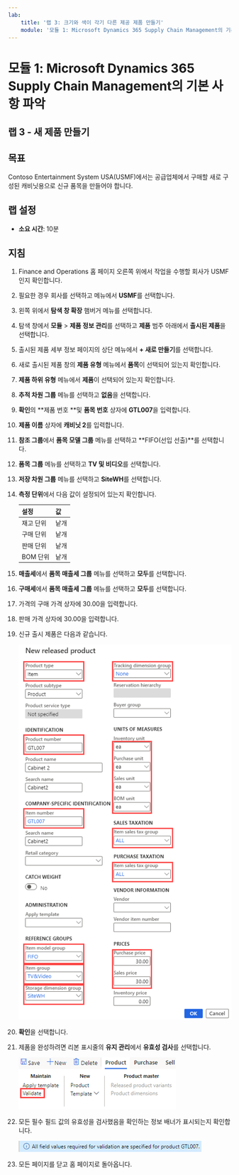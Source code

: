 ```yaml
---
lab:
    title: '랩 3: 크기와 색이 각기 다른 제공 제품 만들기'
    module: '모듈 1: Microsoft Dynamics 365 Supply Chain Management의 기본 사항 파악'
---
```


# 모듈 1: Microsoft Dynamics 365 Supply Chain Management의 기본 사항 파악

## 랩 3 - 새 제품 만들기

## 목표

Contoso Entertainment System USA(USMF)에서는 공급업체에서 구매할 새로 구성된 캐비닛용으로 신규 품목을 만들어야 합니다.

## 랩 설정

   - **소요 시간**: 10분

## 지침

1. Finance and Operations 홈 페이지 오른쪽 위에서 작업을 수행할 회사가 USMF인지 확인합니다.

1. 필요한 경우 회사를 선택하고 메뉴에서 **USMF**를 선택합니다.

1. 왼쪽 위에서 **탐색 창 확장** 햄버거 메뉴를 선택합니다.

1. 탐색 창에서 **모듈** > **제품 정보 관리**를 선택하고 **제품** 범주 아래에서 **출시된 제품**을 선택합니다.

1. 출시된 제품 세부 정보 페이지의 상단 메뉴에서 **+ 새로 만들기**를 선택합니다.

1. 새로 출시된 제품 창의 **제품 유형** 메뉴에서 **품목**이 선택되어 있는지 확인합니다.

1. **제품 하위 유형** 메뉴에서 **제품**이 선택되어 있는지 확인합니다.

1. **추적 차원 그룹** 메뉴를 선택하고 **없음**을 선택합니다.

1. **확인**의 **제품 번호 **및 **품목 번호** 상자에 **GTL007**을 입력합니다.

1. **제품 이름** 상자에 **캐비닛 2**를 입력합니다.

1. **참조 그룹**에서 **품목 모델 그룹** 메뉴를 선택하고 **FIFO(선입 선출)**를 선택합니다.

1. **품목 그룹** 메뉴를 선택하고 **TV 및 비디오**를 선택합니다.

1. **저장 차원 그룹** 메뉴를 선택하고 **SiteWH**를 선택합니다.

1. **측정 단위**에서 다음 값이 설정되어 있는지 확인합니다.

    | **설정**| **값**|
    | :--- | :--- |
    | 재고 단위| 낱개|
    | 구매 단위| 낱개|
    | 판매 단위| 낱개|
    | BOM 단위| 낱개|

1. **매출세**에서 **품목 매출세 그룹** 메뉴를 선택하고 **모두**를 선택합니다.

1. **구매세**에서 **품목 매출세 그룹** 메뉴를 선택하고 **모두**를 선택합니다.

1. 가격의 구매 가격 상자에 30.00을 입력합니다.

1. 판매 가격 상자에 30.00을 입력합니다.

1. 신규 출시 제품은 다음과 같습니다.

    ![완성된 신규 출시 제품 양식이 표시된 화면 이미지](./media/lp1-m2-new-release-product.png)

1. **확인**을 선택합니다.

1. 제품을 완성하려면 리본 표시줄의 **유지 관리**에서 **유효성 검사**를 선택합니다.

    ![유효성 검사가 강조 표시된 리본 표시줄이 나와 있는 화면 이미지](./media/lp1-m2-validate-ribbon-bar.png)

1. 모든 필수 필드 값의 유효성을 검사했음을 확인하는 정보 배너가 표시되는지 확인합니다.

    ![모든 필수 필드의 유효성을 검사했다는 정보 알림의 화면 이미지](./media/lp1-m2-confirmation-of-validation.png)

1. 모든 페이지를 닫고 홈 페이지로 돌아옵니다.
